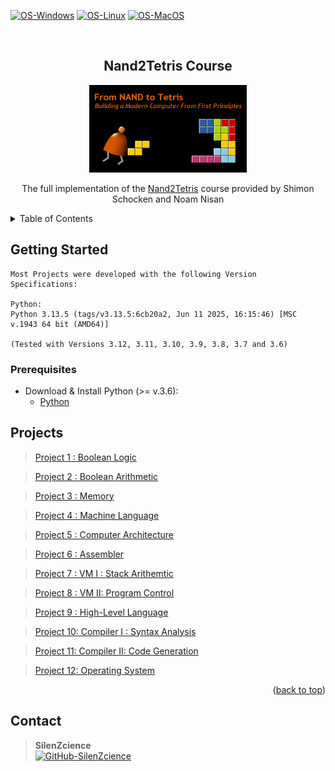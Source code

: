 <div id="top"></div>

[![OS-Windows]][OS-Windows]
[![OS-Linux]][OS-Linux]
[![OS-MacOS]][OS-MacOS]

<br/>
<div align="center">
<h2 align="center"><b>Nand2Tetris Course</b></h2>
   <p align="center">
      <img src="COURSE_IMAGE.png" width="50%"/>
   </p>
   <p align="center">
      The full implementation of the <a href="https://www.nand2tetris.org/course">Nand2Tetris</a> course provided by Shimon Schocken and Noam Nisan
   </p>
</div>

<details>
   <summary>Table of Contents</summary>
   <ol>
      <li>
         <a href="#getting-started">Getting Started</a>
         <ul>
            <li><a href="#prerequisites">Prerequisites</a></li>
         </ul>
      </li>
      <li><a href="#projects">Projects</a></li>
      <li><a href="#contact">Contact</a></li>
   </ol>
</details>

## Getting Started

```console
Most Projects were developed with the following Version Specifications:

Python:
Python 3.13.5 (tags/v3.13.5:6cb20a2, Jun 11 2025, 16:15:46) [MSC v.1943 64 bit (AMD64)]

(Tested with Versions 3.12, 3.11, 3.10, 3.9, 3.8, 3.7 and 3.6)
```

### Prerequisites

- Download & Install Python (>= v.3.6):
    - [Python](https://www.python.org/downloads/)

## Projects

> [Project 1 : Boolean Logic](https://github.com/SilenZcience/NandToTetris/tree/main/projects/1)

> [Project 2 : Boolean Arithmetic](https://github.com/SilenZcience/NandToTetris/tree/main/projects/2)

> [Project 3 : Memory](https://github.com/SilenZcience/NandToTetris/tree/main/projects/3)

> [Project 4 : Machine Language](https://github.com/SilenZcience/NandToTetris/tree/main/projects/4)

> [Project 5 : Computer Architecture](https://github.com/SilenZcience/NandToTetris/tree/main/projects/5)

> [Project 6 : Assembler](https://github.com/SilenZcience/NandToTetris/tree/main/projects/6)

> [Project 7 : VM I : Stack Arithemtic](https://github.com/SilenZcience/NandToTetris/tree/main/projects/7)

> [Project 8 : VM II: Program Control](https://github.com/SilenZcience/NandToTetris/tree/main/projects/8)

> [Project 9 : High-Level Language](https://github.com/SilenZcience/NandToTetris/tree/main/projects/9)

> [Project 10: Compiler I : Syntax Analysis](https://github.com/SilenZcience/NandToTetris/tree/main/projects/10)

> [Project 11: Compiler II: Code Generation](https://github.com/SilenZcience/NandToTetris/tree/main/projects/11)

> [Project 12: Operating System](https://github.com/SilenZcience/NandToTetris/tree/main/projects/12)


<p align="right">(<a href="#top">back to top</a>)</p>

## Contact

> **SilenZcience** <br/>
[![GitHub-SilenZcience][GitHub-SilenZcience]](https://github.com/SilenZcience)

[GitHub-SilenZcience]: https://img.shields.io/badge/GitHub-SilenZcience-orange

[OS-Windows]: https://img.shields.io/badge/os-windows-green
[OS-Linux]: https://img.shields.io/badge/os-linux-green
[OS-MacOS]: https://img.shields.io/badge/os-macOS-green
